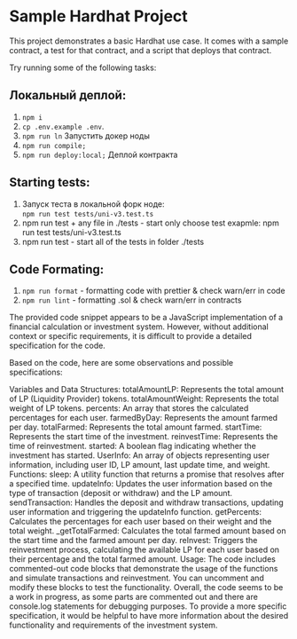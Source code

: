# Sample Hardhat Project

This project demonstrates a basic Hardhat use case. It comes with a sample contract, a test for that contract, and a script that deploys that contract.

Try running some of the following tasks:

## Локальный деплой:

1. `npm i`
2. `cp .env.example .env`.
3. `npm run ln` Запустить докер ноды
4. `npm run compile;`
5. `npm run deploy:local;` Деплой контракта

## Starting tests:

1.  Запуск теста в локальной форк ноде:  
    `npm run test tests/uni-v3.test.ts`
2.  npm run test + any file in ./tests - start only choose test
    exapmle: npm run test tests/uni-v3.test.ts
3.  npm run test - start all of the tests in folder ./tests

## Code Formating:

1.  `npm run format` - formatting code with prettier & check warn/err in code
2.  `npm run lint` - formatting .sol & check warn/err in contracts

The provided code snippet appears to be a JavaScript implementation of a financial calculation or investment system. However, without additional context or specific requirements, it is difficult to provide a detailed specification for the code.

Based on the code, here are some observations and possible specifications:

Variables and Data Structures:
totalAmountLP: Represents the total amount of LP (Liquidity Provider) tokens.
totalAmountWeight: Represents the total weight of LP tokens.
percents: An array that stores the calculated percentages for each user.
farmedByDay: Represents the amount farmed per day.
totalFarmed: Represents the total amount farmed.
startTime: Represents the start time of the investment.
reinvestTime: Represents the time of reinvestment.
started: A boolean flag indicating whether the investment has started.
UserInfo: An array of objects representing user information, including user ID, LP amount, last update time, and weight.
Functions:
sleep: A utility function that returns a promise that resolves after a specified time.
updateInfo: Updates the user information based on the type of transaction (deposit or withdraw) and the LP amount.
sendTransaction: Handles the deposit and withdraw transactions, updating user information and triggering the updateInfo function.
getPercents: Calculates the percentages for each user based on their weight and the total weight.
\_getTotalFarmed: Calculates the total farmed amount based on the start time and the farmed amount per day.
reInvest: Triggers the reinvestment process, calculating the available LP for each user based on their percentage and the total farmed amount.
Usage:
The code includes commented-out code blocks that demonstrate the usage of the functions and simulate transactions and reinvestment. You can uncomment and modify these blocks to test the functionality.
Overall, the code seems to be a work in progress, as some parts are commented out and there are console.log statements for debugging purposes. To provide a more specific specification, it would be helpful to have more information about the desired functionality and requirements of the investment system.

